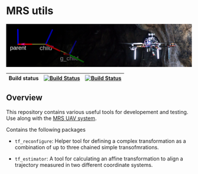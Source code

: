 # MRS utils
![thumbnail](.fig/mrs_utils.jpg)

| Build status | [![Build Status](https://github.com/ctu-mrs/mrs_utils/workflows/Melodic/badge.svg)](https://github.com/ctu-mrs/mrs_utils/actions) | [![Build Status](https://github.com/ctu-mrs/mrs_utils/workflows/Noetic/badge.svg)](https://github.com/ctu-mrs/mrs_utils/actions) |
|--------------|-----------------------------------------------------------------------------------------------------------------------------------|----------------------------------------------------------------------------------------------------------------------------------|

## Overview

This repository contains various useful tools for developement and testing. Use along with the [MRS UAV system](https://github.com/ctu-mrs/mrs_uav_system).

Contains the following packages

* `tf_reconfigure`: Helper tool for defining a complex transformation as a combination of up to three chained simple transofmrations.

* `tf_estimator`: A tool for calculating an affine transformation to align a trajectory measured in two different coordinate systems.

